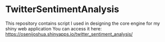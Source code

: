 # TwitterSentimentAnalysis
This repository contains script I used in designing the core engine for my shiny web application
You can access it here: https://osenijoshua.shinyapps.io/twitter_sentiment_analysis/
